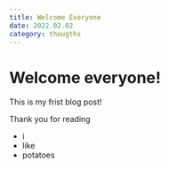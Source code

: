 ```yaml
---
title: Welcome Everyone
date: 2022.02.02
category: thougths
---
```


# Welcome everyone!

This is my frist blog post!

Thank you for reading

- i
- like
- potatoes